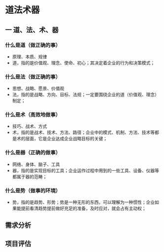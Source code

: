 # 道法术器

## 一 道、法、术、器

### 什么是道（做正确的事）

- 原理、本质、规律
- 道，指的是价值观、理念、使命、初心；其决定着企业的行为和决策模式；

### 什么是法（做正确的事）

- 思想、战略、愿景、价值观
- 法，指的是战略、方向、目标、法规；一定要围绕企业的道（价值观、理念）制定；

### 什么是术（高效地做事）

- 技巧、战术、方式
- 术，指的是战术、技术、方法、路径；企业中的模式、机制、方法、技术等都是术的层面，它是企业达成企业战略目标的关键；

### 什么是器（正确的做事）

- 网络、身体、脑子、工具
- 器，指的是实现目标的工具；企业运作过程中用到的一些工具、设备、仪器等都属于器的范畴；

### 什么是势（做事的环境）

- 势，指的是趋势、形势；势是一种无形的东西，可以理解为一种惯性；企业如果能提前看清趋势提前做好充足的准备，及时应对，就会占有主动权；

## 需求分析

## 项目评估
